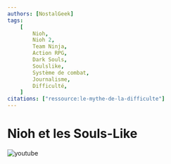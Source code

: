 ```yaml
---
authors: [NostalGeek]
tags:
    [
        Nioh,
        Nioh 2,
        Team Ninja,
        Action RPG,
        Dark Souls,
        Soulslike,
        Système de combat,
        Journalisme,
        Difficulté,
    ]
citations: ["ressource:le-mythe-de-la-difficulte"]
---
```


# Nioh et les Souls-Like

![youtube](https://www.youtube.com/watch?v=yfrJW49aSdk)
